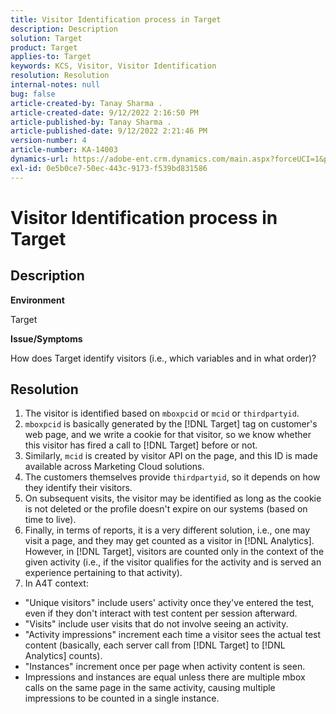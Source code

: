 ```yaml
---
title: Visitor Identification process in Target
description: Description
solution: Target
product: Target
applies-to: Target
keywords: KCS, Visitor, Visitor Identification
resolution: Resolution
internal-notes: null
bug: false
article-created-by: Tanay Sharma .
article-created-date: 9/12/2022 2:16:50 PM
article-published-by: Tanay Sharma .
article-published-date: 9/12/2022 2:21:46 PM
version-number: 4
article-number: KA-14003
dynamics-url: https://adobe-ent.crm.dynamics.com/main.aspx?forceUCI=1&pagetype=entityrecord&etn=knowledgearticle&id=31f96d89-a532-ed11-9db1-002248086735
exl-id: 0e5b0ce7-50ec-443c-9173-f539bd831586
---
```

# Visitor Identification process in Target

## Description


<b>Environment</b>

Target



<b>Issue/Symptoms</b>

How does Target identify visitors (i.e., which variables and in what order)?


## Resolution


1. The visitor is identified based on `mboxpcid` or `mcid` or `thirdpartyid`.
2. `mboxpcid` is basically generated by the [!DNL Target] tag on customer's web page, and we write a cookie for that visitor, so we know whether this visitor has fired a call to [!DNL Target] before or not.
3. Similarly, `mcid` is created by visitor API on the page, and this ID is made available across Marketing Cloud solutions.
4. The customers themselves provide `thirdpartyid`, so it depends on how they identify their visitors.
5. On subsequent visits, the visitor may be identified as long as the cookie is not deleted or the profile doesn't expire on our systems (based on time to live).
6. Finally, in terms of reports, it is a very different solution, i.e., one may visit a page, and they may get counted as a visitor in [!DNL Analytics]. However, in [!DNL Target], visitors are counted only in the context of the given activity (i.e., if the visitor qualifies for the activity and is served an experience pertaining to that activity).
7. In A4T context:


- "Unique visitors" include users' activity once they've entered the test, even if they don't interact with test content per session afterward.
- "Visits" include user visits that do not involve seeing an activity.
- "Activity impressions" increment each time a visitor sees the actual test content (basically, each server call from [!DNL Target] to [!DNL Analytics] counts).
- "Instances" increment once per page when activity content is seen.
- Impressions and instances are equal unless there are multiple mbox calls on the same page in the same activity, causing multiple impressions to be counted in a single instance.
